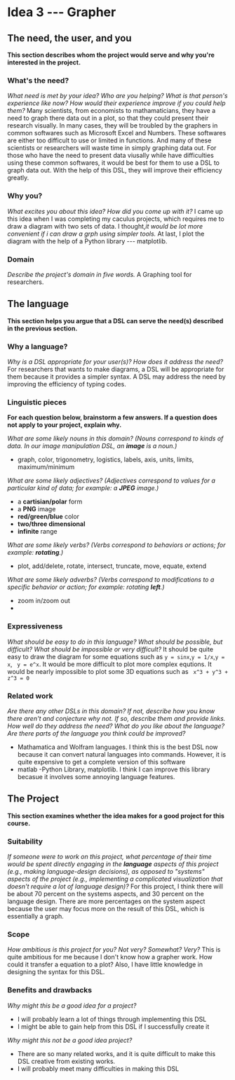 # Idea 3 --- Grapher

## The need, the user, and you
**This section describes whom the project would serve and why you're interested
in the project.**


### What's the need?
_What need is met by your idea? Who are you helping? What is that person's
experience like now? How would their experience improve if you could help 
them?_
Many scientists, from economists to mathamaticians, they have a need to graph there data out in a plot, so that they could present their research visually. In many cases, they will be troubled by the graphers in common softwares such as Microsoft Excel and Numbers. These softwares are either too difficult to use or limited in functions. And many of these scientists or researchers will waste time in simply graphing data out. For those who have the need to present data viusally while have difficulties using these common softwares, it would be best for them to use a DSL to graph data out. With the help of this DSL, they will improve their efficiency greatly.

### Why you?
_What excites you about this idea? How did you come up with it?_
I came up this idea when I was completing my caculus projects, which requires me to draw a diagram with two sets of data. I thought,_it would be lot more convenient if i can draw a grph using simpler tools._ At last, I plot the diagram with the help of a Python library --- matplotlib.

### Domain
_Describe the project's domain in five words._
A Graphing tool for researchers.

## The language
**This section helps you argue that a DSL can serve the need(s) described in
the previous section.**

### Why a language?
_Why is a DSL appropriate for your user(s)? How does it address the need?_
For researchers that wants to make diagrams, a DSL will be appropriate for them because it provides a simpler syntax. A DSL may address the need by improving the efficiency of typing codes.

### Linguistic pieces
**For each question below, brainstorm a few answers. If a question does not
apply to your project, explain why.**

_What are some likely nouns in this domain? (Nouns correspond to kinds of
data. In our image manipulation DSL, an **image** is a noun.)_
- graph, color, trigonometry, logistics, labels, axis, units, limits, maximum/minimum

_What are some likely adjectives? (Adjectives correspond to values for a
particular kind of data; for example: a **JPEG** image.)_ 
- a **cartisian/polar** form
- a **PNG** image
- **red/green/blue** color
- **two/three dimensional**
- **infinite** range

_What are some likely verbs? (Verbs correspond to behaviors or actions; for
example: **rotating**.)_
- plot, add/delete, rotate, intersect, truncate, move, equate, extend

_What are some likely adverbs? (Verbs correspond to modifications to a specific
behavior or action; for example: rotating **left**.)_
- zoom in/zoom out
- 


### Expressiveness
_What should be easy to do in this language? What should be possible, but
difficult? What should be impossible or very difficult?_
It should be quite easy to draw the diagram for some equations such as ```y = sinx```,```y = 1/x```,```y = x```, ``` y = e^x```. It would be more difficult to plot more complex equtions. It would be nearly impossible to plot some 3D equations such as ``` x^3 + y^3 + z^3 = 0```

### Related work
_Are there any other DSLs in this domain? If not, describe how you know there
aren't and conjecture why not. If so, describe them and provide links. How well
do they address the need? What do you like about the language? Are there parts
of the language you think could be improved?_
- Mathamatica and Wolfram languages. I think this is the best DSL now because it can convert natural languages into commands. However, it is quite expensive to get a complete version of this software
- matlab
-Python Library, matplotlib. I think I can improve this library becasue it involves some annoying language features.

## The Project
**This section examines whether the idea makes for a good project for this
course.**

### Suitability
_If someone were to work on this project, what percentage of their time would be
spent directly engaging in the **language** aspects of this project (e.g.,
making language-design decisions), as opposed to "systems" aspects of the
project (e.g., implementing a complicated visualization that doesn't require a
lot of language design)?_
For this project, I think there will be about 70 percent on the systems aspects, and 30 percent on the language design. There are more percentages on the system aspect because the user may focus more on the result of this DSL, which is essentially a graph.


### Scope
_How ambitious is this project for you? Not very? Somewhat? Very?_
This is quite ambitious for me because I don't know how a grapher work. How could it transfer a equation to a plot? Also, I have little knowledge in designing the syntax for this DSL.

### Benefits and drawbacks
_Why might this be a good idea for a project?_ 
- I will probably learn a lot of things through implementing this DSL
- I might be able to gain help from this DSL if I successfully create it

_Why might this not be a good idea project?_
- There are so many related works, and it is quite difficult to make this DSL creative from existing works.
- I will probably meet many difficulties in making this DSL
